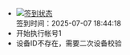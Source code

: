 - [![签到状态](https://github.com/womade/Cloud189-Actions/actions/workflows/main.yml/badge.svg?branch=main)](https://github.com/womade/Cloud189-Actions/actions/workflows/main.yml) <br> 签到时间：2025-07-07 18:44:18
- 开始执行帐号1
- 设备ID不存在，需要二次设备校验
